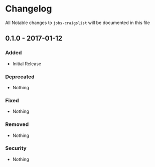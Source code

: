 # Changelog
All Notable changes to `jobs-craigslist` will be documented in this file

## 0.1.0 - 2017-01-12

### Added
- Initial Release

### Deprecated
- Nothing

### Fixed
- Nothing

### Removed
- Nothing

### Security
- Nothing
